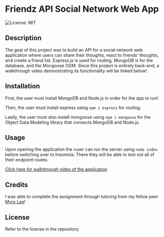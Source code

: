 # Friendz API Social Network Web App

![License: MIT](https://img.shields.io/badge/License-MIT-yellow.svg)

## Description

The goal of this project was to build an API for a social network web application where users can share their thoughts, react to friends' thoughts, and create a friend list. Express.js is used for routing, MongoDB is for the database, and the Mongoose ODM. Since this project is entirely back-end, a walkthrough video demonstrating its functionality will be linked below!

## Installation

First, the user must install MongoDB and Node.js in order for the app to run!

Then, the user must install express using `npm i express` for routing.

Lastly, the user must also install mongoose using `npm i mongoose` for the Object Data Modeling library that connects MongoDB and Node.js.

## Usage

Upon opening the application the ruser can run the server using `node index` before switching over to Insomnia. There they will be able to test out all of their endpoint routes.

[Click here for walkthrough video of the application](https://drive.google.com/file/d/1Tw6vnqGk0SWi4g8ZoANRJYKoJyu3SZN8/view)

## Credits

I was able to complete the assignment through tutoring from my fellow peer [Myro Lee](https://github.com/myrojoylee)!

## License

Refer to the license in the repository.
